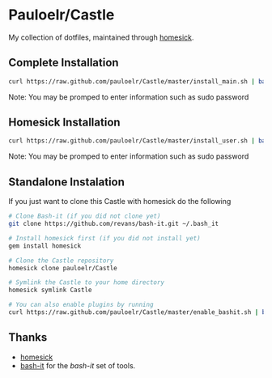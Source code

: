 Pauloelr/Castle
===============

My collection of dotfiles, maintained through [homesick](https://github.com/technicalpickles/homesick).

Complete Installation
---------------------

```sh
curl https://raw.github.com/pauloelr/Castle/master/install_main.sh | bash
```

Note: You may be promped to enter information such as sudo password

Homesick Installation
---------------------

```sh
curl https://raw.github.com/pauloelr/Castle/master/install_user.sh | bash
```

Note: You may be promped to enter information such as sudo password

Standalone Instalation
----------------------

If you just want to clone this Castle with homesick do the following

```sh
# Clone Bash-it (if you did not clone yet)
git clone https://github.com/revans/bash-it.git ~/.bash_it

# Install homesick first (if you did not install yet)
gem install homesick

# Clone the Castle repository
homesick clone pauloelr/Castle

# Symlink the Castle to your home directory
homesick symlink Castle

# You can also enable plugins by running
curl https://raw.github.com/pauloelr/Castle/master/enable_bashit.sh | bash
```

Thanks
------

* [homesick](https://github.com/technicalpickles/homesick)
* [bash-it](https://github.com/revans/bash-it) for the _bash-it_ set of tools.
